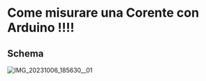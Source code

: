 # Come misurare una Corente con Arduino !!!!

## Schema

![IMG_20231006_185630__01](https://github.com/MastrMarco/Codice_Video_ArduinoMod/assets/76437833/3bc5bba2-0967-41d0-816a-27b730e65c88)
